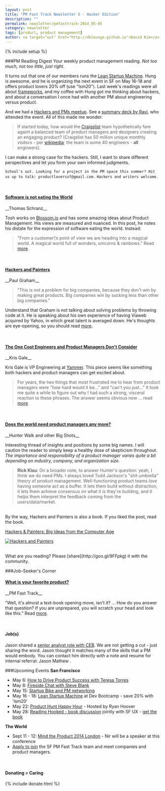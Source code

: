 ```yaml
---
layout: post
title: "PM Fast Track Newsletter 5 - Hacker Edition"
description: ""
permalink: newsletter/pmfasttrack-2014_05-05
category: newsletter
tags: [product, product management]
author: <a target="out" href="http://dklounge.github.io">David Kim</a>
---
```

{% include setup %}

###PM Reading Digest
Your weekly product management reading. _Not too much, not too little, just right_.

It turns out that one of our members runs the <a target="out" href="http://goo.gl/1JzrEM">Lean Startup Machine</a>. Hung is awesome, and he is organizing the next event in SF on May 16-18 and offers product lovers 20% off (use "lsm20"). Last week\'s readings were all about [frameworks]({{BASE_PATH}}/newsletter/pmfasttrack-2014_04-29_frameworks), and my coffee with Hung got me thinking about hackers, and about a conversation I once had with another PM about engineering versus product.

And we had a [Hackers and PMs meetup](http://www.meetup.com/ProductManagementFastTrack/events/177842522/). See a <a target="out" href="http://goo.gl/ig7yI4">summary deck by Ravi</a>, who attended the event. All of this made me wonder:

> If started today, how would the <a target="out" href="http://craigslist.org">Craigslist</a> team hypothetically fare againt a balanced team of product managers and designers creating an engaging product? (Craigslist has 50 million unique monthly visitors - per <a target='out' href="http://en.wikipedia.org/wiki/Craigslist">wikipedia</a>; the team is some 40 engineers - __all__ engineers).
>

I can make a strong case for the hackers. Still, I want to share different perspectives and let you form your own informed judgments.

`School's out. Looking for a project in the PM space this summer? Hit us up to talk: productloverssf@gmail.com.`
`Hackers and writers welcome.`

<br />

<h4><a target="out" href="https://medium.com/product-love/ee205854a505">Software is not eating the World</a></h4>
__Thomas Schranz__

Tosh works on <a target="out" href="https://medium.com/product-love/ee205854a505">Blossom.io</a> and has some amazing ideas about Product Management. His views are measured and nuanced. In this post, he notes his distate for the expression of software eating the world. Instead:

>"From a customer\’s point of view we are heading into a magical world. A magical world full of wonders, unicorns & rainbows." Read [more](https://medium.com/product-love/ee205854a505).
>

<br />
<h4><a target="out" href="http://www.paulgraham.com/hp.html">Hackers and Painters</a></h4>
__Paul Graham__

> "This is not a problem for big companies, because they don't win by making great products. Big companies win by sucking less than other big companies."
>

Understand that Graham is not talking about solving problems by throwing code at it. He is speaking about his own experience of having Viaweb acquired by Yahoo, in which great talent is averaged down. He\'s thoughts are eye-opening, so you should read [more](http://www.paulgraham.com/hp.html).

<br />
<h4><a target="out" href="http://firstround.com/article/the-one-cost-engineers-and-product-managers-dont-consider">The One Cost Engineers and Product Managers Don't Consider</a></h4>
__Kris Gale__

Kris Gale is VP Engineering at <a target="out" href="https://www.yammer.com">Yammer</a>. This piece seems like something both hackers and product managers can get excited about.

> For years, the two things that most frustrated me to hear from product managers were "how hard would it be..." and "can't you just..." It took me quite a while to figure out why I had such a strong, visceral reaction to these phrases. The answer seems obvious now ... read [more](http://firstround.com/article/the-one-cost-engineers-and-product-managers-dont-consider).
>

<br />
<h4><a target="out" href="http://branch.com/b/does-the-world-need-product-managers-any-more">Does the world need product managers any more?</a></h4>
__Hunter Walk and other Big Shots__

Interesting thread of insights and positions by some big names. I will caution the reader to simply keep a healthy dose of skepticism throughout. _The importance and responsibility of a product manager varies quite a bit depending on industry, company, and organization size._

> **Rick Klau**: On a broader note, to answer Hunter's question: yeah, I think we do need PMs. I always loved Todd Jackson's "shit umbrella" theory of product management. Well-functioning product teams *love* having someone act as a buffer. It lets them build without distraction, it lets them achieve consensus on what it is they're building, and it helps them interpret the feedback coming from the users/data/market.
>

<br />
By the way, Hackers and Painters is also a book. If you liked the post, read the book.

<a target="out" href="http://www.amazon.com/gp/product/1449389554/ref=as_li_tl?ie=UTF8&camp=1789&creative=390957&creativeASIN=1449389554&linkCode=as2&tag=pmft-20">Hackers & Painters: Big Ideas from the Computer Age</a><img src="http://ir-na.amazon-adsystem.com/e/ir?t=pmft-20&l=as2&o=1&a=1449389554" width="1" height="1" border="0" alt="" style="border:none !important; margin:0px !important;" />

[![Hackers and Painters]({{site.url}}/assets/images/books/2014-05-05_HackersPainters.jpg "Hackers and Painters")](http://www.amazon.com/gp/product/1449389554/ref=as_li_tl?ie=UTF8&camp=1789&creative=390957&creativeASIN=1449389554&linkCode=as2&tag=pmft-20)

<br />
What are you reading? Please [share](http://goo.gl/9FFpkg) it with the community.

###Job-Seeker\'s Corner
<h4><a target="out" href="http://productmanagementfasttrack.com/blog/what-is-your-favorite-product">What is your favorite product?</a></h4>
__PM Fast Track__

"Well, it\'s almost a text-book opening move, isn\'t it? ... How do you answer that question? If you are unprepared, you will scratch your head and look like this." Read [more]({{BASE_PATH}}/blog/what-is-your-favorite-product).

<br />

<h4>Job(s)</h4>
Jason shared a <a target="out" href="http://goo.gl/0dHKX4">senior analyst role with CEB</a>. We are not getting a cut - just sharing the word. Jason thought it matches many of the skills that a PM would embody. You can contact him directly with a note and resume for internal referral: Jason Mathew <jaymathews4@gmail.com>.

###Upcoming Events
__San Francisco__

* May 6: [How to Drive Product Success with Teresa Torres](http://goo.gl/r7QTvw)
* May 8: [Fireside Chat with Steve Blank](https://www.eventbrite.com/e/fireside-chat-with-steve-blank-tickets-11484659927)
* May 15: [Startup Bike and PM networking](http://www.meetup.com/ProductManagementFastTrack/events/180671052/)
* May 16 - 18: [Lean Startup Machine](http://goo.gl/1JzrEM) at Dev Bootcamp - save 20% with 'lsm20'
* May 22: [Product Hunt Happy Hour](http://goo.gl/HDLcNS) - Hosted by Ryan Hoover
* May 28: <a target="out" href="http://goo.gl/aRnB8i">Reading Hooked - book discussion</a> jointly with SF UX - <a target="out" href="http://www.amazon.com/gp/product/B00HJ4A43S/ref=as_li_ss_tl?ie=UTF8&camp=1789&creative=390957&creativeASIN=B00HJ4A43S&linkCode=as2&tag=pmft-20">get the book</a>

__The World__

* Sept 11 - 12: [Mind the Product 2014 London](http://goo.gl/Wk73ON) - Nir will be a speaker at this conference
* [Apply to join](http://goo.gl/PDWGRI) the SF PM Fast Track team and meet companies and product managers.

<div class="well">
     <br />
      <h4>Donating = Caring</h4>
      {% include donate.html %}
</div>
